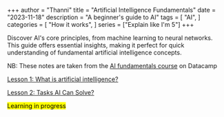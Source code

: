 +++
author = "Thanni"
title = "Artificial Intelligence Fundamentals"
date = "2023-11-18"
description = "A beginner's guide to AI"
tags = [
    "AI",
]
categories = [
    "How it works",
]
series = ["Explain like I'm 5"]
+++

Discover AI's core principles, from machine learning to neural networks. This guide offers essential insights, making it perfect for quick understanding of fundamental artificial intelligence concepts.

<!--more-->

NB: These notes are taken from the [AI fundamentals course](https://www.datacamp.com/tracks/ai-fundamentals) on Datacamp

[Lesson 1: What is artificial intelligence?](https://blog.thanni.co/what-is-artificial-intelligence/)

[Lesson 2: Tasks AI Can Solve?](https://blog.thanni.co/tasks-ai-can-solve/)

<mark>Learning in progress</mark>
